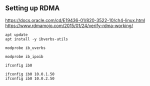 ## Setting up RDMA

https://docs.oracle.com/cd/E19436-01/820-3522-10/ch4-linux.html
https://www.rdmamojo.com/2015/01/24/verify-rdma-working/


```
apt update
apt install -y ibverbs-utils

modprobe ib_uverbs

modprobe ib_ipoib

ifconfig ib0

ifconfig ib0 10.0.1.50
ifconfig ib0 10.0.2.50
```
